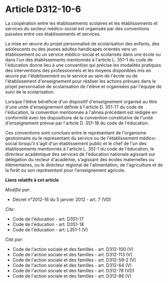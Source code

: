 # Article D312-10-6

La coopération entre les établissements scolaires et les établissements et services du secteur médico-social est organisée
par des conventions passées entre ces établissements et services. 

La mise en œuvre du projet personnalisé de scolarisation des enfants, des adolescents ou des jeunes adultes handicapés
orientés vers un établissement ou un service médico-social et scolarisés dans une école ou dans l'un des établissements
mentionnés à l'article L. 351-1 du code de l'éducation donne lieu à une convention qui précise les modalités pratiques des
interventions des professionnels et les moyens disponibles mis en œuvre par l'établissement ou le service au sein de l'école
ou de l'établissement d'enseignement pour réaliser les actions prévues dans le projet personnalisé de scolarisation de
l'élève et organisées par l'équipe de suivi de la scolarisation. 

Lorsque l'élève bénéficie d'un dispositif d'enseignement organisé au titre d'une unité d'enseignement définie à l'article D.
351-17 du code de l'éducation, la convention mentionnée à l'alinéa précédent est rédigée en conformité avec les dispositions
de la convention constitutive de l'unité d'enseignement prévue par l'article D. 351-18 du code de l'éducation. 

Ces conventions sont conclues entre le représentant de l'organisme gestionnaire ou le représentant du service ou de
l'établissement médico-social lorsqu'il s'agit d'un établissement public et le chef de l'un des établissements mentionnés à
l'article L. 351-1 du code de l'éducation, le directeur académique des services de l'éducation nationale agissant sur
délégation du recteur d'académie, s'agissant des écoles maternelles ou élémentaires, ou le directeur régional de
l'alimentation, de l'agriculture et de la forêt ou son représentant pour l'enseignement agricole.

**Liens relatifs à cet article**

_Modifié par_:

  - Décret n°2012-16 du 5 janvier 2012 - art. 7 (VD)

_Cite_:

  - Code de l'éducation - art. D351-17
  - Code de l'éducation - art. D351-18
  - Code de l'éducation - art. L351-1 (V)

_Cité par_:

  - Code de l'action sociale et des familles - art. D312-100 (V)
  - Code de l'action sociale et des familles - art. D312-113 (V)
  - Code de l'action sociale et des familles - art. D312-59-2 (V)
  - Code de l'action sociale et des familles - art. D312-64 (V)
  - Code de l'action sociale et des familles - art. D312-78 (VD)
  - Code de l'action sociale et des familles - art. D312-86 (V)
